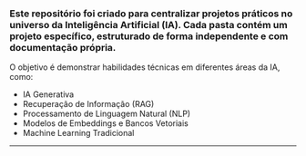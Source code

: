 ### Este repositório foi criado para centralizar projetos práticos no universo da Inteligência Artificial (IA). Cada pasta contém um projeto específico, estruturado de forma independente e com documentação própria.
O objetivo é demonstrar habilidades técnicas em diferentes áreas da IA, como:

- IA Generativa
- Recuperação de Informação (RAG)
- Processamento de Linguagem Natural (NLP)
- Modelos de Embeddings e Bancos Vetoriais
- Machine Learning Tradicional
---

